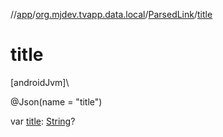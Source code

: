 //[app](../../../index.md)/[org.mjdev.tvapp.data.local](../index.md)/[ParsedLink](index.md)/[title](title.md)

# title

[androidJvm]\

@Json(name = &quot;title&quot;)

var [title](title.md): [String](https://kotlinlang.org/api/latest/jvm/stdlib/kotlin/-string/index.html)?
